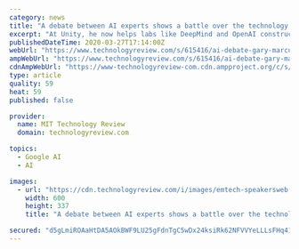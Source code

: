 ```yaml
---
category: news
title: "A debate between AI experts shows a battle over the technology’s future"
excerpt: "At Unity, he now helps labs like DeepMind and OpenAI construct virtual training environments that teach their algorithms a sense of the world. During the event, each speaker gave a short presentation and then sat down for a panel discussion. The disagreements they expressed mirror many of the clashes within the field, highlighting how ..."
publishedDateTime: 2020-03-27T17:14:00Z
webUrl: "https://www.technologyreview.com/s/615416/ai-debate-gary-marcus-danny-lange/"
ampWebUrl: "https://www.technologyreview.com/s/615416/ai-debate-gary-marcus-danny-lange/amp/"
cdnAmpWebUrl: "https://www-technologyreview-com.cdn.ampproject.org/c/s/www.technologyreview.com/s/615416/ai-debate-gary-marcus-danny-lange/amp/"
type: article
quality: 59
heat: 59
published: false

provider:
  name: MIT Technology Review
  domain: technologyreview.com

topics:
  - Google AI
  - AI

images:
  - url: "https://cdn.technologyreview.com/i/images/emtech-speakersweb.jpg?sw=600&cx=123&cy=222&cw=2815&ch=1583"
    width: 600
    height: 337
    title: "A debate between AI experts shows a battle over the technology’s future"

secured: "d5gLmiROAaHtDA5AOkBWF9LU25gFdnTgC5wDx24ksiRk62NFVVYeLLLsFHq41ARiFrXdGtbHqyhmsDZXkj/76JNEYIx6r6pEAJm9X5KOao+1HMCewGXom0YI2fFML1qSl1dACyv607dbY+XHouq3FzVkVzPmMsqC5afwYnDeP1oly9lso8vvSRtKx+KdW5F4Ia66wv7QSZ49Gm0/sg8f5FofCiVz67LEFjdSPuo23BGMij2RTAIhw2/srmAxRfgJgfwaF4vJLUffqx1wjK0W0DCpFhtfW/LQt55jEJoSWGx/0Ey6basdqUQubrd3jZH3uWDDMWhOo6stVJn54YPBufezxvetV7q4Y4ADyJ/adBATc9DzTVaiN4BNB7B31zwf4qYZeY926L9tMHYs1MEZE5/GFusN6pqTaL7Chuoim1QrgfB4TK2NXUpptzwwpCZIrRqz68zPWW2m++MtDAk1toH+Ct2MPpY86yOfS8ZRgZg=;BrIy9pbuBoiIWZ5bz1XNmA=="
---
```


